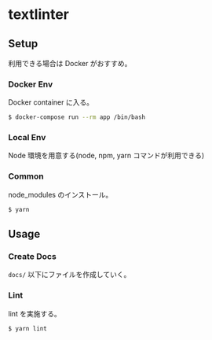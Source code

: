 # textlinter

## Setup

利用できる場合は Docker がおすすめ。

### Docker Env

Docker container に入る。

```bash
$ docker-compose run --rm app /bin/bash
```

### Local Env

Node 環境を用意する(node, npm, yarn コマンドが利用できる)

### Common

node_modules のインストール。

```bash
$ yarn
```

## Usage

### Create Docs

`docs/` 以下にファイルを作成していく。

### Lint

lint を実施する。

```bash
$ yarn lint
```




